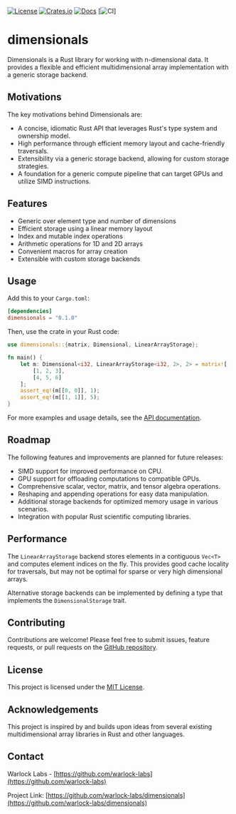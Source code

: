 [![License](https://img.shields.io/crates/l/dimensionals)](https://choosealicense.com/licenses/mit/)
[![Crates.io](https://img.shields.io/crates/v/dimensionals)](https://crates.io/crates/dimensionals)
[![Docs](https://img.shields.io/crates/v/dimensionals?color=blue&label=docs)](https://docs.rs/dimensionals/)
[![CI](https://github.com/warlock-labs/dimensionals/actions/workflows/CI.yml/badge.svg)]

# dimensionals

Dimensionals is a Rust library for working with n-dimensional data. It provides a flexible and efficient multidimensional array implementation with a generic storage backend.

## Motivations

The key motivations behind Dimensionals are:

- A concise, idiomatic Rust API that leverages Rust's type system and ownership model.
- High performance through efficient memory layout and cache-friendly traversals.
- Extensibility via a generic storage backend, allowing for custom storage strategies.
- A foundation for a generic compute pipeline that can target GPUs and utilize SIMD instructions.

## Features

- Generic over element type and number of dimensions
- Efficient storage using a linear memory layout
- Index and mutable index operations
- Arithmetic operations for 1D and 2D arrays
- Convenient macros for array creation
- Extensible with custom storage backends

## Usage

Add this to your `Cargo.toml`:

```toml
[dependencies]
dimensionals = "0.1.0"
```

Then, use the crate in your Rust code:

```rust
use dimensionals::{matrix, Dimensional, LinearArrayStorage};

fn main() {
    let m: Dimensional<i32, LinearArrayStorage<i32, 2>, 2> = matrix![
        [1, 2, 3],
        [4, 5, 6]
    ];
    assert_eq!(m[[0, 0]], 1);
    assert_eq!(m[[1, 1]], 5);
}
```

For more examples and usage details, see the [API documentation](https://docs.rs/dimensionals).

## Roadmap

The following features and improvements are planned for future releases:

- SIMD support for improved performance on CPU.
- GPU support for offloading computations to compatible GPUs.
- Comprehensive scalar, vector, matrix, and tensor algebra operations.
- Reshaping and appending operations for easy data manipulation.
- Additional storage backends for optimized memory usage in various scenarios.
- Integration with popular Rust scientific computing libraries.

## Performance

The `LinearArrayStorage` backend stores elements in a contiguous `Vec<T>` and computes element indices on the fly. This provides good cache locality for traversals, but may not be optimal for sparse or very high dimensional arrays.

Alternative storage backends can be implemented by defining a type that implements the `DimensionalStorage` trait.

## Contributing

Contributions are welcome! Please feel free to submit issues, feature requests, or pull requests on the [GitHub repository](https://github.com/warlock-labs/dimensionals).

## License

This project is licensed under the [MIT License](https://choosealicense.com/licenses/mit/).

## Acknowledgements

This project is inspired by and builds upon ideas from several existing multidimensional array libraries in Rust and other languages.

## Contact

Warlock Labs - [https://github.com/warlock-labs](https://github.com/warlock-labs)

Project Link: [https://github.com/warlock-labs/dimensionals](https://github.com/warlock-labs/dimensionals)